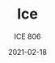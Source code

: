 ---
designer: "Claudio Dondoli - Marco Pocci"
description: "Ice%20collection%20has%20become%20a%20bestseller%20thanks%20to%20its%20versatility%20and%20soundness.%20The%20steel%20tube%20legs%20%D828mm%20are%20inserted%20into%20the%20gas%20injection%20moulding%20polypropylene%20shell%2C%20making%20the%20barstool%20suitable%20for%20several%20environments.%20Seat%20height%20750mm."
image_primary: "img/Ice_806_01_zoom.jpg"
image_secondary: "img/Ice_806_02_zoom.jpg"
manufacturer: "Pedrali"
href: "https://www.pedrali.it/en/products/catalog/Stool-ICE-806/"
subtitle: "ICE 806"
tags: 
  - "Pedrali"
  - "stools"
title: "Ice"
category: "stools"
slug: "/manufacturers/pedrali/stools/claudio-dondoli-marco-pocci-ice"
date: "2021-02-18"
---